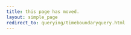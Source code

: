 ```yaml
---
title: this page has moved.
layout: simple_page
redirect_to: querying/timeboundaryquery.html
---
```


